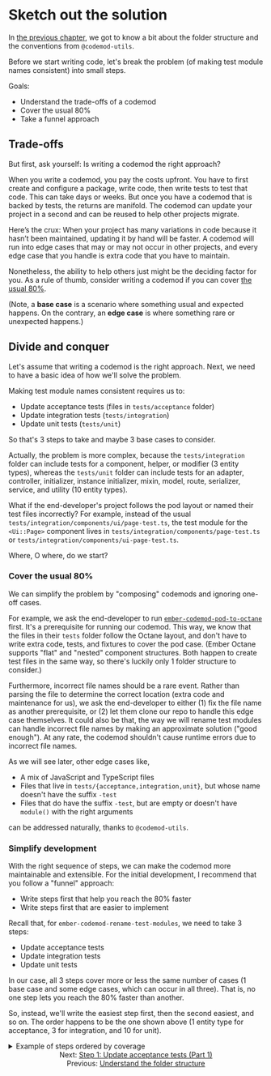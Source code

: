 # Sketch out the solution

In [the previous chapter](./02-understand-the-folder-structure.md), we got to know a bit about the folder structure and the conventions from `@codemod-utils`.

Before we start writing code, let's break the problem (of making test module names consistent) into small steps.

Goals:

- Understand the trade-offs of a codemod
- Cover the usual 80%
- Take a funnel approach


## Trade-offs

But first, ask yourself: Is writing a codemod the right approach?

When you write a codemod, you pay the costs upfront. You have to first create and configure a package, write code, then write tests to test that code. This can take days or weeks. But once you have a codemod that is backed by tests, the returns are manifold. The codemod can update your project in a second and can be reused to help other projects migrate.

Here’s the crux: When your project has many variations in code because it hasn’t been maintained, updating it by hand will be faster. A codemod will run into edge cases that may or may not occur in other projects, and every edge case that you handle is extra code that you have to maintain.

Nonetheless, the ability to help others just might be the deciding factor for you. As a rule of thumb, consider writing a codemod if you can cover [the usual 80%](https://en.wikipedia.org/wiki/Pareto_principle).

(Note, a **base case** is a scenario where something usual and expected happens. On the contrary, an **edge case** is where something rare or unexpected happens.)


## Divide and conquer

Let's assume that writing a codemod is the right approach. Next, we need to have a basic idea of how we'll solve the problem.

Making test module names consistent requires us to:

- Update acceptance tests (files in `tests/acceptance` folder)
- Update integration tests (`tests/integration`)
- Update unit tests (`tests/unit`)

So that's 3 steps to take and maybe 3 base cases to consider.

Actually, the problem is more complex, because the `tests/integration` folder can include tests for a component, helper, or modifier (3 entity types), whereas the `tests/unit` folder can include tests for an adapter, controller, initializer, instance initializer, mixin, model, route, serializer, service, and utility (10 entity types).

What if the end-developer's project follows the pod layout or named their test files incorrectly? For example, instead of the usual `tests/integration/components/ui/page-test.ts`, the test module for the `<Ui::Page>` component lives in `tests/integration/components/page-test.ts` or `tests/integration/components/ui-page-test.ts`.

Where, O where, do we start?


### Cover the usual 80%

We can simplify the problem by "composing" codemods and ignoring one-off cases.

For example, we ask the end-developer to run [`ember-codemod-pod-to-octane`](https://github.com/ijlee2/ember-codemod-pod-to-octane) first. It's a prerequisite for running our codemod. This way, we know that the files in their `tests` folder follow the Octane layout, and don't have to write extra code, tests, and fixtures to cover the pod case. (Ember Octane supports "flat" and "nested" component structures. Both happen to create test files in the same way, so there's luckily only 1 folder structure to consider.)

Furthermore, incorrect file names should be a rare event. Rather than parsing the file to determine the correct location (extra code and maintenance for us), we ask the end-developer to either (1) fix the file name as another prerequisite, or (2) let them clone our repo to handle this edge case themselves. It could also be that, the way we will rename test modules can handle incorrect file names by making an approximate solution ("good enough"). At any rate, the codemod shouldn't cause runtime errors due to incorrect file names.

As we will see later, other edge cases like,

- A mix of JavaScript and TypeScript files
- Files that live in `tests/{acceptance,integration,unit}`, but whose name doesn't have the suffix `-test`
- Files that do have the suffix `-test`, but are empty or doesn't have `module()` with the right arguments

can be addressed naturally, thanks to `@codemod-utils`.


### Simplify development

With the right sequence of steps, we can make the codemod more maintainable and extensible. For the initial development, I recommend that you follow a "funnel" approach:

- Write steps first that help you reach the 80% faster
- Write steps first that are easier to implement

Recall that, for `ember-codemod-rename-test-modules`, we need to take 3 steps:

- Update acceptance tests
- Update integration tests
- Update unit tests

In our case, all 3 steps cover more or less the same number of cases (1 base case and some edge cases, which can occur in all three). That is, no one step lets you reach the 80% faster than another.

So, instead, we'll write the easiest step first, then the second easiest, and so on. The order happens to be the one shown above (1 entity type for acceptance, 3 for integration, and 10 for unit).

<details>

<summary>Example of steps ordered by coverage</summary>

In [`ember-codemod-v1-to-v2`](https://github.com/ijlee2/ember-codemod-v1-to-v2), the steps that cover many files occur first, while those that cover individual files occur last.

```ts
export function runCodemod(codemodOptions: CodemodOptions): void {
  const options = createOptions(codemodOptions);
  const context = analyzeAddon(options);

  // Preserve code
  moveAddonFiles(options);
  moveTestAppFiles(options);
  moveProjectRootFiles(options);

  // Get the latest code from blueprints
  createFilesFromBlueprints(context, options);

  // Fine-tune individual files
  updateAddonPackageJson(context, options);
  updateAddonTsConfigJson(options);
  updateTestAppPackageJson(options);
  updateTestAppTsConfigJson(options);
}
```

</details>


<div align="center">
  <div>
    Next: <a href="./04-step-1-update-acceptance-tests-part-1.md">Step 1: Update acceptance tests (Part 1)</a>
  </div>
  <div>
    Previous: <a href="./02-understand-the-folder-structure.md">Understand the folder structure</a>
  </div>
</div>
